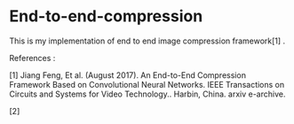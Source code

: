 # End-to-end-compression

This is my implementation of end to end image compression framework[1] .



References : 

[1] Jiang Feng, Et al. (August 2017). An End-to-End Compression Framework Based on Convolutional Neural Networks. IEEE Transactions on Circuits and Systems for Video Technology.. Harbin, China. arxiv e-archive.

[2] 
